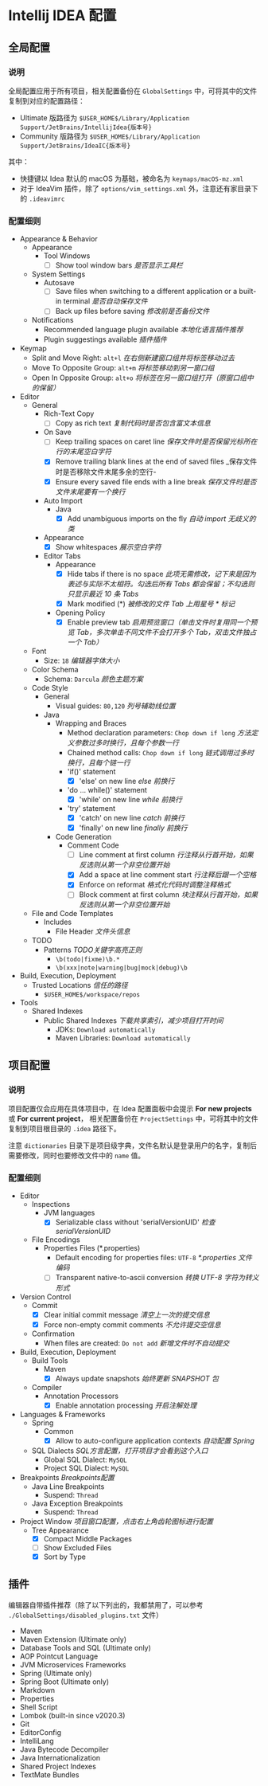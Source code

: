 # Intellij IDEA 配置

## 全局配置

### 说明

全局配置应用于所有项目，相关配置备份在 `GlobalSettings` 中，可将其中的文件复制到对应的配置路径：

+ Ultimate 版路径为 `$USER_HOME$/Library/Application Support/JetBrains/IntellijIdea{版本号}`
+ Community 版路径为 `$USER_HOME$/Library/Application Support/JetBrains/IdeaIC{版本号}`

其中：

+ 快捷键以 Idea 默认的 macOS 为基础，被命名为 `keymaps/macOS-mz.xml`
+ 对于 IdeaVim 插件，除了 `options/vim_settings.xml` 外，注意还有家目录下的 `.ideavimrc`

### 配置细则

* Appearance & Behavior
  * Appearance
    * Tool Windows
      * [ ] Show tool window bars _是否显示工具栏_
  * System Settings
    * Autosave
      * [ ] Save files when switching to a different application or a built-in terminal _是否自动保存文件_
      * [ ] Back up files before saving _修改前是否备份文件_
  * Notifications
    * Recommended language plugin available _本地化语言插件推荐_
    * Plugin suggestings available _插件插件_
* Keymap
  * Split and Move Right: `alt+l` _在右侧新建窗口组并将标签移动过去_
  * Move To Opposite Group: `alt+m` _将标签移动到另一窗口组_
  * Open In Opposite Group: `alt+o` _将标签在另一窗口组打开（原窗口组中的保留）_
* Editor
  * General
    * Rich-Text Copy
      * [ ] Copy as rich text _复制代码时是否包含富文本信息_
    * On Save
      * [ ] Keep trailing spaces on caret line _保存文件时是否保留光标所在行的末尾空白字符_
      * [x] Remove trailing blank lines at the end of saved files _保存文件时是否移除文件末尾多余的空行-
      * [x] Ensure every saved file ends with a line break _保存文件时是否文件末尾要有一个换行_
    * Auto Import
      * Java
        * [x] Add unambiguous imports on the fly _自动 import 无歧义的类_
    * Appearance
      * [x] Show whitespaces _展示空白字符_
    * Editor Tabs
      * Appearance
        * [x] Hide tabs if there is no space _此项无需修改，记下来是因为表述与实际不太相符。勾选后所有 Tabs 都会保留；不勾选则只显示最近 10 条 Tabs_
        * [x] Mark modified (*) _被修改的文件 Tab 上用星号 * 标记_
      * Opening Policy
        * [x] Enable preview tab _启用预览窗口（单击文件时复用同一个预览 Tab，多次单击不同文件不会打开多个 Tab，双击文件独占一个 Tab）_
  * Font
    * Size: `18` _编辑器字体大小_
  * Color Schema
    * Schema: `Darcula` _颜色主题方案_
  * Code Style
    * General
      * Visual guides: `80,120` _列号辅助线位置_
    * Java
      * Wrapping and Braces
        * Method declaration parameters: `Chop down if long` _方法定义参数过多时换行，且每个参数一行_
        * Chained method calls: `Chop down if long` _链式调用过多时换行，且每个链一行_
        * 'if()' statement
          * [x] 'else' on new line _else 前换行_
        * 'do ... while()' statement
          * [x] 'while' on new line _while 前换行_
        * 'try' statement
          * [x] 'catch' on new line _catch 前换行_
          * [x] 'finally' on new line _finally 前换行_
      * Code Generation
        * Comment Code
          * [ ] Line comment at first column _行注释从行首开始，如果反选则从第一个非空位置开始_
          * [x] Add a space at line comment start _行注释后跟一个空格_
          * [x] Enforce on reformat _格式化代码时调整注释格式_
          * [ ] Block comment at first column _块注释从行首开始，如果反选则从第一个非空位置开始_
  * File and Code Templates
    * Includes
      * File Header _文件头信息_
  * TODO
    * Patterns _TODO关键字高亮正则_
      * `\b(todo|fixme)\b.*`
      * `\b(xxx|note|warning|bug|mock|debug)\b`
* Build, Execution, Deployment
  * Trusted Locations _信任的路径_
    * `$USER_HOME$/workspace/repos`
* Tools
  * Shared Indexes
    * Public Shared Indexes _下载共享索引，减少项目打开时间_
      * JDKs: `Download automatically`
      * Maven Libraries: `Download automatically`

## 项目配置

### 说明

项目配置仅会应用在具体项目中，在 Idea 配置面板中会提示 **For new projects** 或 **For current project**， 相关配置备份在 `ProjectSettings` 中，可将其中的文件复制到项目根目录的 `.idea` 路径下。

注意 `dictionaries` 目录下是项目级字典，文件名默认是登录用户的名字，复制后需要修改，同时也要修改文件中的 `name` 值。

### 配置细则

* Editor
  * Inspections
    * JVM languages
      * [x] Serializable class without 'serialVersionUID' _检查 serialVersionUID_
  * File Encodings
    * Properties Files (*.properties)
      * Default encoding for properties files: `UTF-8` _*.properties 文件编码_
      * [ ] Transparent native-to-ascii conversion _转换 UTF-8 字符为转义形式_
* Version Control
  * Commit
    * [x] Clear initial commit message _清空上一次的提交信息_
    * [x] Force non-empty commit comments _不允许提交空信息_
  * Confirmation
    * When files are created: `Do not add` _新增文件时不自动提交_
* Build, Execution, Deployment
  * Build Tools
    * Maven
      * [x] Always update snapshots _始终更新 SNAPSHOT 包_
  * Compiler
    * Annotation Processors
      * [x] Enable annotation processing _开启注解处理_
* Languages & Frameworks
  * Spring
    * Common
      * [x] Allow to auto-configure application contexts _自动配置 Spring_
  * SQL Dialects _SQL方言配置，打开项目才会看到这个入口_
    * Global SQL Dialect: `MySQL`
    * Project SQL Dialect: `MySQL`
* Breakpoints _Breakpoints配置_
  * Java Line Breakpoints
    * Suspend: `Thread`
  * Java Exception Breakpoints
    * Suspend: `Thread`
* Project Window _项目窗口配置，点击右上角齿轮图标进行配置_
  * Tree Appearance
    * [x] Compact Middle Packages
    * [ ] Show Excluded Files
    * [x] Sort by Type

## 插件

编辑器自带插件推荐（除了以下列出的，我都禁用了，可以参考 `./GlobalSettings/disabled_plugins.txt` 文件）

* Maven
* Maven Extension (Ultimate only)
* Database Tools and SQL (Ultimate only)
* AOP Pointcut Language
* JVM Microservices Frameworks
* Spring (Ultimate only)
* Spring Boot (Ultimate only)
* Markdown
* Properties
* Shell Script
* Lombok (built-in since v2020.3)
* Git
* EditorConfig
* IntelliLang
* Java Bytecode Decompiler
* Java Internationalization
* Shared Project Indexes
* TextMate Bundles
